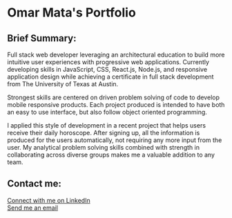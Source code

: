 # Omar Mata's Portfolio

## Brief Summary:

Full stack web developer leveraging an architectural education to build more intuitive user experiences with progressive web applications. Currently developing skills in JavaScript, CSS, React.js, Node.js, and responsive application design while achieving a certificate in full stack development from The University of Texas at Austin.

Strongest skills are centered on driven problem solving of code to develop mobile responsive products. Each project produced is intended to have both an easy to use interface, but also follow object oriented programming.

I applied this style of development in a recent project that helps users receive their daily horoscope. After signing up, all the information is produced for the users automatically, not requiring any more input from the user. My analytical problem solving skills combined with strength in collaborating across diverse groups makes me a valuable addition to any team.

## Contact me:
[Connect with me on LinkedIn](https://www.linkedin.com/in/omar-mata)  
[Send me an email](mailto:omata48@outlook.com?subject=[GitHub]%20Source%20Portfolio%20Repo)  
